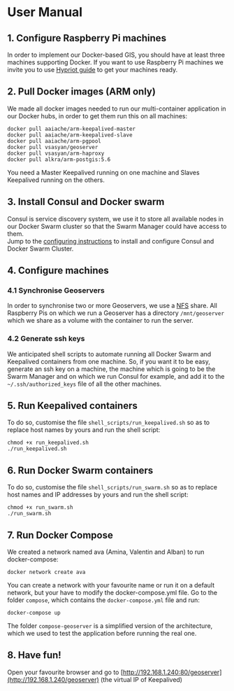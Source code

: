 # User Manual

## 1. Configure Raspberry Pi machines

In order to implement our Docker-based GIS, you should have at least three machines supporting Docker. If you want to use Raspberry Pi machines we invite you to use [Hypriot guide](http://blog.hypriot.com/getting-started-with-docker-on-your-arm-device/) to get your machines ready.


## 2. Pull Docker images (ARM only)

We made all docker images needed to run our multi-container application in our Docker hubs, in order to get them run this on all machines:

    docker pull aaiache/arm-keepalived-master
    docker pull aaiache/arm-keepalived-slave
    docker pull aaiache/arm-pgpool
    docker pull vsasyan/geoserver
    docker pull vsasyan/arm-haproxy
    docker pull alkra/arm-postgis:5.6

You need a Master Keepalived running on one machine and Slaves Keepalived running on the others.


## 3. Install Consul and Docker swarm

Consul is service discovery system, we use it to store all available nodes in our Docker Swarm cluster so that the Swarm Manager could have access to them.  
Jump to the [configuring instructions](../consul/config.md) to install and configure Consul and Docker Swarm Cluster.


## 4. Configure machines
### 4.1 Synchronise Geoservers

In order to synchronise two or more Geoservers, we use a [NFS](NFS_Server.md) share.
All Raspberry Pis on which we run a Geoserver has a directory `/mnt/geoserver` which we share as a volume with the container to run the server.

### 4.2 Generate ssh keys

We anticipated shell scripts to automate running all Docker Swarm and Keepalived containers from one machine. So, if you want it to be easy, generate an ssh key on a machine, the machine which is going to be the Swarm Manager and on which we run Consul for example, and add it to the `~/.ssh/authorized_keys` file of all the other machines.


## 5. Run Keepalived containers

To do so, customise the file `shell_scripts/run_keepalived.sh` so as to replace host names by yours and run the shell script:

    chmod +x run_keepalived.sh
    ./run_keepalived.sh


## 6. Run Docker Swarm containers

To do so, customise the file `shell_scripts/run_swarm.sh` so as to replace host names and IP addresses by yours and run the shell script:

    chmod +x run_swarm.sh
    ./run_swarm.sh


## 7. Run Docker Compose

We created a network named ava (Amina, Valentin and Alban) to run docker-compose:

    docker network create ava

You can create a network with your favourite name or run it on a default network, but your have to modify the docker-compose.yml file.
Go to the folder `compose`, which contains the `docker-compose.yml` file and run:

    docker-compose up

The folder `compose-geoserver` is a simplified version of the architecture, which we used to test the application before running the real one.


## 8. Have fun!

Open your favourite browser and go to [http://192.168.1.240:80/geoserver](http://192.168.1.240/geoserver) (the virtual IP of Keepalived)

